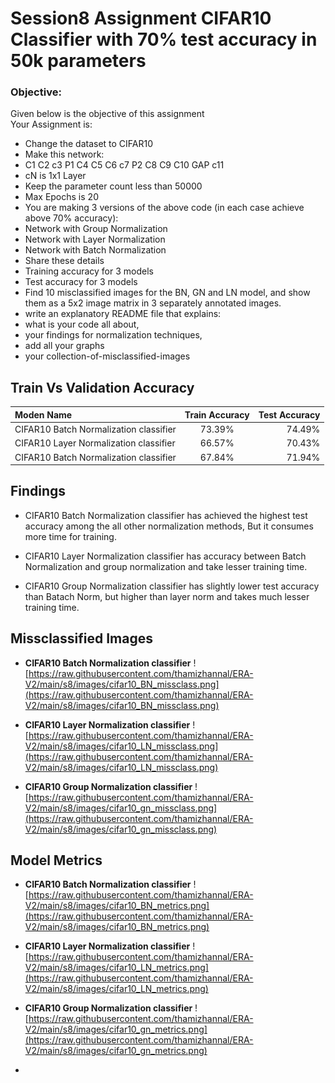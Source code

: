 # Session8 Assignment CIFAR10 Classifier with 70% test accuracy in 50k parameters 

### Objective: ###
Given below is the objective of this assignment <br>
Your Assignment is: <br>
* Change the dataset to CIFAR10 
* Make this network: <br>
* C1 C2 c3 P1 C4 C5 C6 c7 P2 C8 C9 C10 GAP c11 <br>
* cN is 1x1 Layer <br>
* Keep the parameter count less than 50000 <br>
* Max Epochs is 20
* You are making 3 versions of the above code (in each case achieve above 70% accuracy):
* Network with Group Normalization
* Network with Layer Normalization
* Network with Batch Normalization
* Share these details
* Training accuracy for 3 models
* Test accuracy for 3 models
* Find 10 misclassified images for the BN, GN and LN model, and show them as a 5x2 image matrix in 3 separately annotated images.
* write an explanatory README file that explains:
* what is your code all about,
* your findings for normalization techniques,
* add all your graphs
* your collection-of-misclassified-images 

## Train Vs Validation Accuracy ##
| Moden Name                             | Train Accuracy | Test Accuracy |
|:---------------------------------------|:--------------:|--------------:|
| CIFAR10 Batch Normalization classifier |     73.39%     |        74.49% |
| CIFAR10 Layer Normalization classifier |     66.57%     |        70.43% |
| CIFAR10 Batch Normalization classifier |     67.84%     |        71.94% |

## Findings
* CIFAR10 Batch Normalization classifier has achieved the highest test accuracy among the all other 
normalization methods, But it consumes more time for training.

* CIFAR10 Layer Normalization classifier has accuracy between Batch Normalization and group 
normalization and take lesser training time.

* CIFAR10 Group Normalization classifier has slightly lower test accuracy than Batach Norm, but 
higher than layer norm and takes much lesser training time. 

## Missclassified Images

* **CIFAR10 Batch Normalization classifier**
  ![https://raw.githubusercontent.com/thamizhannal/ERA-V2/main/s8/images/cifar10_BN_missclass.png](https://raw.githubusercontent.com/thamizhannal/ERA-V2/main/s8/images/cifar10_BN_missclass.png)
 
* **CIFAR10 Layer Normalization classifier**
  ![https://raw.githubusercontent.com/thamizhannal/ERA-V2/main/s8/images/cifar10_LN_missclass.png](https://raw.githubusercontent.com/thamizhannal/ERA-V2/main/s8/images/cifar10_LN_missclass.png)
* **CIFAR10 Group Normalization classifier**
  ![https://raw.githubusercontent.com/thamizhannal/ERA-V2/main/s8/images/cifar10_gn_missclass.png](https://raw.githubusercontent.com/thamizhannal/ERA-V2/main/s8/images/cifar10_gn_missclass.png)
 

## Model Metrics
* **CIFAR10 Batch Normalization classifier**
  ![https://raw.githubusercontent.com/thamizhannal/ERA-V2/main/s8/images/cifar10_BN_metrics.png](https://raw.githubusercontent.com/thamizhannal/ERA-V2/main/s8/images/cifar10_BN_metrics.png)
  
* **CIFAR10 Layer Normalization classifier**
  ![https://raw.githubusercontent.com/thamizhannal/ERA-V2/main/s8/images/cifar10_LN_metrics.png](https://raw.githubusercontent.com/thamizhannal/ERA-V2/main/s8/images/cifar10_LN_metrics.png)
* **CIFAR10 Group Normalization classifier**
  ![https://raw.githubusercontent.com/thamizhannal/ERA-V2/main/s8/images/cifar10_gn_metrics.png](https://raw.githubusercontent.com/thamizhannal/ERA-V2/main/s8/images/cifar10_gn_metrics.png)
* 
